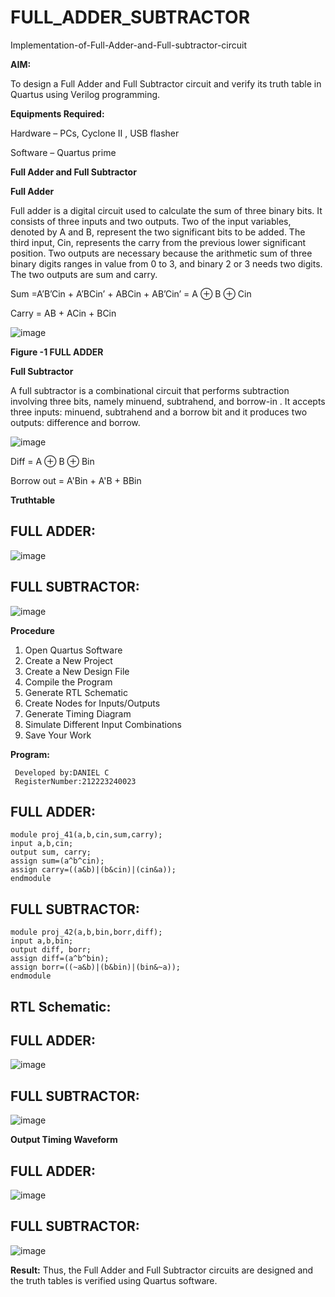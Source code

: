 # FULL_ADDER_SUBTRACTOR

Implementation-of-Full-Adder-and-Full-subtractor-circuit

**AIM:**

To design a Full Adder and Full Subtractor circuit and verify its truth table in Quartus using Verilog programming.

**Equipments Required:**

Hardware – PCs, Cyclone II , USB flasher

Software – Quartus prime

**Full Adder and Full Subtractor**

**Full Adder**

Full adder is a digital circuit used to calculate the sum of three binary bits. It consists of three inputs and two outputs. Two of the input variables, denoted by A and B, represent the two significant bits to be added. The third input, Cin, represents the carry from the previous lower significant position. Two outputs are necessary because the arithmetic sum of three binary digits ranges in value from 0 to 3, and binary 2 or 3 needs two digits. The two outputs are sum and carry.

Sum =A’B’Cin + A’BCin’ + ABCin + AB’Cin’ = A ⊕ B ⊕ Cin 

Carry = AB + ACin + BCin

![image](https://github.com/naavaneetha/FULL_ADDER_SUBTRACTOR/assets/154305477/0f30ba51-5ffb-4198-845f-18e054f675e7)

**Figure -1 FULL ADDER**

**Full Subtractor**

A full subtractor is a combinational circuit that performs subtraction involving three bits, namely minuend, subtrahend, and borrow-in . It accepts three inputs: minuend, subtrahend and a borrow bit and it produces two outputs: difference and borrow.

![image](https://github.com/naavaneetha/FULL_ADDER_SUBTRACTOR/assets/154305477/02b24f51-ab51-4304-9ad6-7b81ffc1ead5)

Diff = A ⊕ B ⊕ Bin 

Borrow out = A'Bin + A'B + BBin

**Truthtable**
## FULL ADDER:
![image](https://github.com/user-attachments/assets/fb1ca712-611b-45b5-8f7c-29d7d29be42b)

## FULL SUBTRACTOR:
![image](https://github.com/user-attachments/assets/6e9cb533-0f34-4538-8883-acc666ebca41)

**Procedure**
1. Open Quartus Software   
2. Create a New Project  
3. Create a New Design File  
4. Compile the Program  
5. Generate RTL Schematic  
6. Create Nodes for Inputs/Outputs  
7. Generate Timing Diagram  
8. Simulate Different Input Combinations  
9. Save Your Work  

**Program:**
```
 Developed by:DANIEL C 
 RegisterNumber:212223240023
```
## FULL ADDER:
```
module proj_41(a,b,cin,sum,carry);
input a,b,cin;
output sum, carry;
assign sum=(a^b^cin);
assign carry=((a&b)|(b&cin)|(cin&a));
endmodule
```

## FULL SUBTRACTOR:
```
module proj_42(a,b,bin,borr,diff);
input a,b,bin;
output diff, borr;
assign diff=(a^b^bin);
assign borr=((~a&b)|(b&bin)|(bin&~a));
endmodule
```

## RTL Schematic:
## FULL ADDER:
![image](https://github.com/user-attachments/assets/b4f05a08-05de-4600-8f74-608be2fcd923)

## FULL SUBTRACTOR:
![image](https://github.com/user-attachments/assets/13bb6559-57ea-488e-a939-1d5b065c1cb6)

**Output Timing Waveform**
## FULL ADDER:
![image](https://github.com/user-attachments/assets/d49a074d-bf33-4198-922f-ac295f290ad4)
## FULL SUBTRACTOR:
![image](https://github.com/user-attachments/assets/fb9853a5-657d-4434-bf49-e7ef72331966)

**Result:**
Thus, the Full Adder and Full Subtractor circuits are designed and the truth tables is verified using Quartus software.




